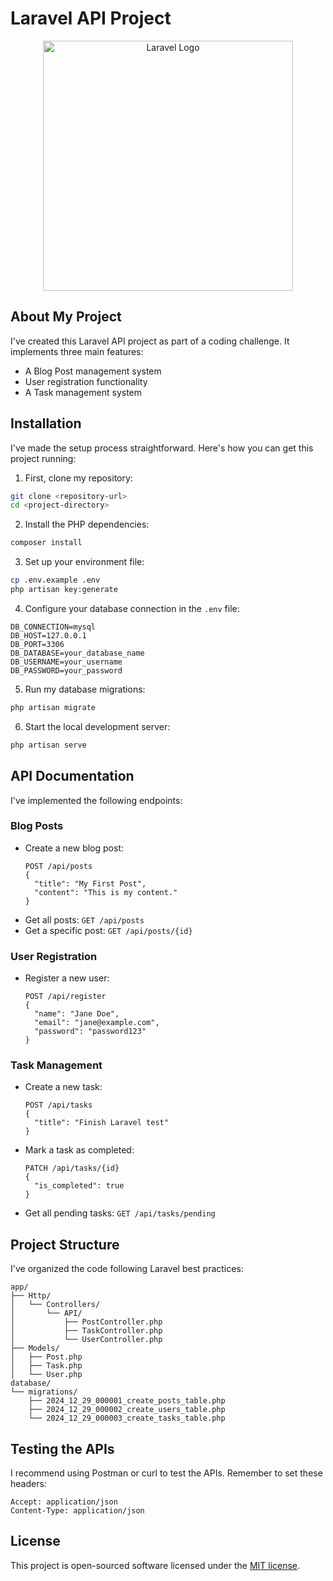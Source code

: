 # Laravel API Project

<p align="center"><a href="https://laravel.com" target="_blank"><img src="https://raw.githubusercontent.com/laravel/art/master/logo-lockup/5%20SVG/2%20CMYK/1%20Full%20Color/laravel-logolockup-cmyk-red.svg" width="400" alt="Laravel Logo"></a></p>

## About My Project

I've created this Laravel API project as part of a coding challenge. It implements three main features:
- A Blog Post management system
- User registration functionality
- A Task management system

## Installation

I've made the setup process straightforward. Here's how you can get this project running:

1. First, clone my repository:
```bash
git clone <repository-url>
cd <project-directory>
```

2. Install the PHP dependencies:
```bash
composer install
```

3. Set up your environment file:
```bash
cp .env.example .env
php artisan key:generate
```

4. Configure your database connection in the `.env` file:
```
DB_CONNECTION=mysql
DB_HOST=127.0.0.1
DB_PORT=3306
DB_DATABASE=your_database_name
DB_USERNAME=your_username
DB_PASSWORD=your_password
```

5. Run my database migrations:
```bash
php artisan migrate
```

6. Start the local development server:
```bash
php artisan serve
```

## API Documentation

I've implemented the following endpoints:

### Blog Posts
- Create a new blog post:
  ```
  POST /api/posts
  {
    "title": "My First Post",
    "content": "This is my content."
  }
  ```
- Get all posts: `GET /api/posts`
- Get a specific post: `GET /api/posts/{id}`

### User Registration
- Register a new user:
  ```
  POST /api/register
  {
    "name": "Jane Doe",
    "email": "jane@example.com",
    "password": "password123"
  }
  ```

### Task Management
- Create a new task:
  ```
  POST /api/tasks
  {
    "title": "Finish Laravel test"
  }
  ```
- Mark a task as completed:
  ```
  PATCH /api/tasks/{id}
  {
    "is_completed": true
  }
  ```
- Get all pending tasks: `GET /api/tasks/pending`

## Project Structure

I've organized the code following Laravel best practices:

```
app/
├── Http/
│   └── Controllers/
│       └── API/
│           ├── PostController.php
│           ├── TaskController.php
│           └── UserController.php
├── Models/
│   ├── Post.php
│   ├── Task.php
│   └── User.php
database/
└── migrations/
    ├── 2024_12_29_000001_create_posts_table.php
    ├── 2024_12_29_000002_create_users_table.php
    └── 2024_12_29_000003_create_tasks_table.php
```

## Testing the APIs

I recommend using Postman or curl to test the APIs. Remember to set these headers:
```
Accept: application/json
Content-Type: application/json
```

## License

This project is open-sourced software licensed under the [MIT license](https://opensource.org/licenses/MIT).